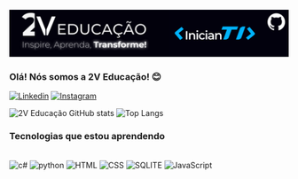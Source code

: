 ![Descrição da imagem](img/BannerGitHub.png)

### Olá! Nós somos a 2V Educação! 😊

[![Linkedin](https://img.shields.io/badge/LinkedIn-0077B5?style=for-the-badge&logo=linkedin&logoColor=white)](https://www.linkedin.com/company/2veducacao/)
[![Instagram](https://img.shields.io/badge/Instagram-E4405F?style=for-the-badge&logo=instagram&logoColor=white)](https://www.instagram.com/2veducacao/)


![2V Educação GitHub stats](https://github-readme-stats.vercel.app/api?username=2Veducacao&show_icons=true&theme=cobalt)
![Top Langs](https://github-readme-stats.vercel.app/api/top-langs/?username=2Veducacao&layout=compact&theme=cobalt)

### Tecnologias que estou aprendendo

<div style="display: inline_block"><br/>
    <img aling="center" alt="c#" src="https://img.shields.io/badge/C%23-239120?style=for-the-badge&logo=c-sharp&logoColor=white"/>
    <img aling="center" alt="python" src="https://img.shields.io/badge/Python-3776AB?style=for-the-badge&logo=python&logoColor=white" />
    <img aling="center" alt="HTML" src="https://img.shields.io/badge/HTML5-E34F26?style=for-the-badge&logo=html5&logoColor=white" />
    <img aling="center" alt="CSS" src="https://img.shields.io/badge/CSS3-1572B6?style=for-the-badge&logo=css3&logoColor=white" />
    <img aling="center" alt="SQLITE" src="https://img.shields.io/badge/SQLite-07405E?style=for-the-badge&logo=sqlite&logoColor=white" />
    <img aling="center" alt="JavaScript" src="https://img.shields.io/badge/JavaScript-F7DF1E?style=for-the-badge&logo=javascript&logoColor=black" />
</div><br/>

<!---
2Veducacao/2Veducacao is a ✨ special ✨ repository because its `README.md` (this file) appears on your GitHub profile.
You can click the Preview link to take a look at your changes.
--->
